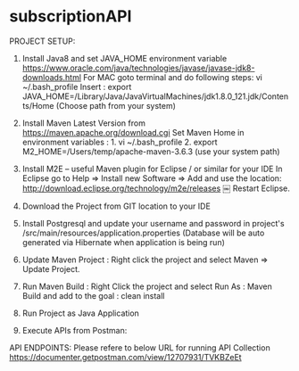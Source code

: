 # subscriptionAPI

PROJECT SETUP:
1. Install Java8 and set JAVA_HOME environment variable
https://www.oracle.com/java/technologies/javase/javase-jdk8-downloads.html
For MAC goto terminal and do following steps: vi ~/.bash_profile 
Insert : export JAVA_HOME=/Library/Java/JavaVirtualMachines/jdk1.8.0_121.jdk/Contents/Home (Choose path from your system)

2. Install Maven Latest Version from https://maven.apache.org/download.cgi
Set Maven Home in environment variables : 1. vi ~/.bash_profile 2. export M2_HOME=/Users/temp/apache-maven-3.6.3 (use your system path)

3. Install M2E – useful Maven plugin for Eclipse / or similar for your IDE
In Eclipse go to Help ⇒ Install new Software ⇒ Add and use the location: http://download.eclipse.org/technology/m2e/releases ￼
Restart Eclipse.

4. Download the Project from GIT location to your IDE

5. Install Postgresql and update your username and password in project's /src/main/resources/application.properties
(Database will be auto generated via Hibernate when application is being run)

6. Update Maven Project : Right click the project and select Maven ⇒ Update Project.
7. Run Maven Build : Right Click the project and select Run As : Maven Build and add to the goal : clean install
8. Run Project as Java Application
9. Execute APIs from Postman:

API ENDPOINTS:
Please refere to below URL for running API Collection
https://documenter.getpostman.com/view/12707931/TVKBZeEt

